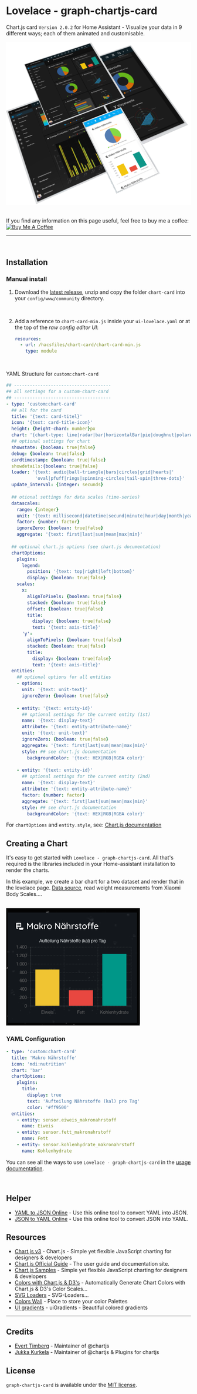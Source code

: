# Lovelace - graph-chartjs-card

Chart.js card `Version 2.0.2` for Home Assistant -  Visualize your data in 9 different ways; each of them animated and customisable.

![charts2.png](docs/img/charts/charts.png)


<br>
If you find any information on this page useful, feel free to buy me a coffee:
<a href="https://www.buymeacoff.ee/zibous" target="_blank"><img src="https://cdn.buymeacoffee.com/buttons/default-orange.png" alt="Buy Me A Coffee" height="41" width="174"></a>

<hr>
<br>

## Installation

### Manual install

1. Download the [latest release](https://github.com/zibous/lovelace-graph-chart-card/releases), unzip and copy the folder `chart-card` into your `config/www/community` directory.
  <br>

2. Add a reference to `chart-card-min.js` inside your `ui-lovelace.yaml` or at the top of the *raw config editor UI*:

    ```yaml
    resources:
      - url: /hacsfiles/chart-card/chart-card-min.js
        type: module
    ```
<br>

YAML Structure for `custom:chart-card`

```yaml
## -------------------------------------
## all settings for a custom-chart-card
## -------------------------------------
- type: 'custom:chart-card'
  ## all for the card
  title: '{text: card-titel}'
  icon: '{text: card-title-icon}'
  height: {height-chard: number}px
  chart: '{chart-type: line|radar|bar|horizontalBar|pie|doughnut|polarArea|bubble|scatter}'
  ## optional settings for chart
  showstate: {boolean: true|false}
  debug: {boolean: true|false}
  cardtimestamp: {boolean: true|false}
  showdetails:{boolean: true|false}
  loader: '{text: audio|ball-triangle|bars|circles|grid|hearts|'
           'oval|pfuff|rings|spinning-circles|tail-spin|three-dots}'
  update_interval: {integer: secunds}     
  
  ## otional settings for data scales (time-series)
  datascales:
    range: {integer}
    unit: '{text: millisecond|datetime|secund|minute|hour|day|month|year}'
    factor: {number: factor}
    ignoreZero: {boolean: true|false}
    aggregate: '{text: first|last|sum|mean|max|min}'
    
  ## optional chart.js options (see chart.js documentation) 
  chartOptions:
    plugins:
      legend:
        position: '{text: top|right|left|bottom}'
        display: {boolean: true|false}
    scales:
      x:
        alignToPixels: {boolean: true|false}
        stacked: {boolean: true|false}
        offset: {boolean: true|false}
        title:
          display: {boolean: true|false}
          text: '{text: axis-title}'
      'y':
        alignToPixels: {boolean: true|false}
        stacked: {boolean: true|false}
        title:
          display: {boolean: true|false}
          text: '{text: axis-title}'
  entities:
    ## optional options for all entities
    - options:
      unit: '{text: unit-text}'
      ignoreZero: {boolean: true|false} 
      
    - entity: '{text: entity-id}'
      ## optional settings for the current entity (1st)
      name: '{text: display-text}'
      attribute: '{text: entity-attribute-name}'
      unit: '{text: unit-text}'
      ignoreZero: {boolean: true|false}
      aggregate: '{text: first|last|sum|mean|max|min}'
      style: ## see chart.js documentation
        backgroundColor: '{text: HEX|RGB|RGBA color}'
        
    - entity: '{text: entity-id}'
      ## optional settings for the current entity (2nd)
      name: '{text: display-text}'
      attribute: '{text: entity-attribute-name}'
      factor: {number: factor}
      aggregate: '{text: first|last|sum|mean|max|min}'
      style: ## see chart.js documentation
        backgroundColor: '{text: HEX|RGB|RGBA color}'

```



For `chartOptions` and `entity.style`,   see: [Chart.js documentation](https://www.chartjs.org/docs/latest/)



## Creating a Chart

It's easy to get started with `Lovelace - graph-chartjs-card`. All that's required is the libraries included in your Home-assistant installation to render the charts.

In this example, we create a bar chart for a two dataset and render that in the lovelace page. 
[Data source](https://github.com/zibous/ha-miscale2), read weight measurements from Xiaomi Body Scales....


## 

![charts2.png](docs/img/charts/simple_bar.png)

 

### YAML Configuration

```yaml
- type: 'custom:chart-card'
  title: 'Makro Nährstoffe'
  icon: 'mdi:nutrition'
  chart: 'bar'
  chartOptions:
    plugins:
      title:
        display: true
        text: 'Aufteilung Nährstoffe (kal) pro Tag'
        color: '#ff9500'
  entities:
    - entity: sensor.eiweis_makronahrstoff
      name: Eiweis
    - entity: sensor.fett_makronahrstoff
      name: Fett
    - entity: sensor.kohlenhydrate_makronahrstoff
      name: Kohlenhydrate
```

You can see all the ways to use `Lovelace - graph-chartjs-card` in the [usage documentation](docs/getting-started/index.md).

<br>

## Helper

- [YAML to JSON Online](https://www.convertjson.com/yaml-to-json.htm) - Use this online tool to convert YAML into JSON. 
- [JSON to YAML Online](https://www.convertjson.com/json-to-yaml.htm) - Use this online tool to convert JSON into YAML. 

## Resources

- [Chart.js v3](https://chartjs.org) - Chart.js - Simple yet flexible JavaScript charting for designers & developers
- [Chart.js Official Guide](https://chartjs.org/docs) - The user guide and documentation site.
- [Chart.js Samples](https://www.chartjs.org/samples/latest/) - Simple yet flexible JavaScript charting for designers & developers
- [Colors with Chart.js & D3's](https://codenebula.io/javascript/frontend/dataviz/2019/04/18/automatically-generate-chart-colors-with-chart-js-d3s-color-scales/) - Automatically Generate Chart Colors with Chart.js & D3's Color Scales...
- [SVG Loaders](http://samherbert.net/svg-loaders/) - SVG-Loaders...
- [Colors Wall](https://colorswall.com) - Place to store your color Palettes
- [UI gradients](https://uigradients.com/) - uiGradients - Beautiful colored gradients


<hr>

## Credits

- [Evert Timberg](https://github.com/etimberg) - Maintainer of @chartjs
- [Jukka Kurkela](https://github.com/kurkle) - Maintainer of @chartjs & Plugins for chartjs

## License

`graph-chartjs-card` is available under the [MIT license](https://opensource.org/licenses/MIT).

